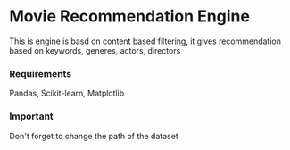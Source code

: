 # Movie Recommendation Engine
This is engine is basd on content based filtering, it gives recommendation based on keywords, generes, actors, directors
### Requirements
Pandas, Scikit-learn, Matplotlib
### Important
Don't forget to change the path of the dataset 
